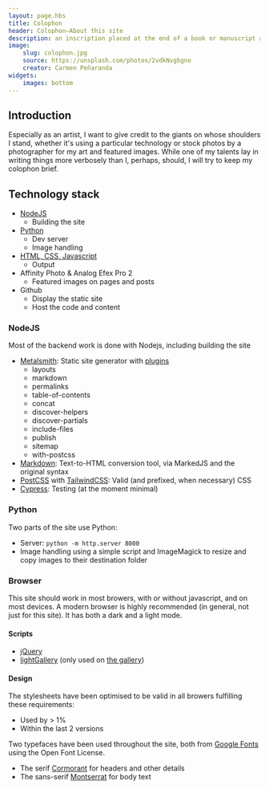 ```yaml
---
layout: page.hbs
title: Colophon
header: Colophon—About this site
description: an inscription placed at the end of a book or manuscript and giving details of its publication—e.g., the name of the printer and the date of printing.
image:
    slug: colophon.jpg
    source: https://unsplash.com/photos/2vdkNvgbgno
    creator: Carmen Peñaranda
widgets:
    images: bottom
---
```


## Introduction

Especially as an artist, I want to give credit to the giants on whose shoulders I stand, whether it's using a particular technology or stock photos by a photographer for my art and featured images. While one of my talents lay in writing things more verbosely than I, perhaps, should, I will try to keep my colophon brief.

## Technology stack

* [NodeJS](#nodejs)
    * Building the site
* [Python](#python)
    * Dev server
    * Image handling
* [HTML, CSS, Javascript](#browser)
    * Output
* Affinity Photo <span class="ampersand">&</span> Analog Efex Pro 2
    * Featured images on pages and posts
* Github
    * Display the static site
    * Host the code and content

### NodeJS
Most of the backend work is done with Nodejs, including building the site
* [Metalsmith](https://metalsmith.io/): Static site generator with [plugins](https://metalsmith.io/plugins/)
    * layouts
    * markdown
    * permalinks
    * table-of-contents
    * concat
    * discover-helpers
    * discover-partials
    * include-files
    * publish
    * sitemap
    * with-postcss
* [Markdown](https://daringfireball.net/projects/markdown/): Text-to-HTML conversion tool, via MarkedJS and the original syntax
* [PostCSS](https://postcss.org/) with [TailwindCSS](https://tailwindcss.com/): Valid (and prefixed, when necessary) CSS
* [Cypress](https://www.cypress.io/): Testing (at the moment minimal)

### Python

Two parts of the site use Python:

* Server: `python -m http.server 8000`
* Image handling using a simple script and ImageMagick to resize and copy images to their destination folder

### Browser

This site should work in most browers, with or without javascript, and on most devices. A modern browser is highly recommended (in general, not just for this site). It has both a dark and a light mode.

#### Scripts

* [jQuery](https://jquery.com/)
* [lightGallery](https://www.lightgalleryjs.com/) (only used on [the gallery](/gallery/))

#### Design

The stylesheets have been optimised to be valid in all browers fulfilling these requirements:

* Used by > 1%
* Within the last 2 versions

Two typefaces have been used throughout the site, both from [Google Fonts](https://fonts.google.com/) using the Open Font License.

* The serif [Cormorant](https://fonts.google.com/specimen/Cormorant/about) for headers and other details
* The sans-serif [Montserrat](https://fonts.google.com/specimen/Montserrat/about) for body text